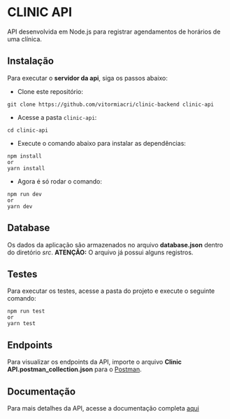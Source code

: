 # CLINIC API

API desenvolvida em Node.js para registrar agendamentos de horários de uma clínica.

## Instalação

Para executar o **servidor da api**, siga os passos abaixo:

- Clone este repositório:

```
git clone https://github.com/vitormiacri/clinic-backend clinic-api
```

- Acesse a pasta `clinic-api`:

```
cd clinic-api
```

- Execute o comando abaixo para instalar as dependências:

```
npm install
or
yarn install
```

- Agora é só rodar o comando:

```
npm run dev
or
yarn dev
```

## Database

Os dados da aplicação são armazenados no arquivo **database.json** dentro do diretório _src_.
**ATENÇÃO:** O arquivo já possui alguns registros.

## Testes

Para executar os testes, acesse a pasta do projeto e execute o seguinte comando:

```
npm run test
or
yarn test
```

## Endpoints

Para visualizar os endpoints da API, importe o arquivo **Clinic API.postman_collection.json** para o [Postman](https://www.getpostman.com/).

## Documentação

Para mais detalhes da API, acesse a documentação completa [aqui](https://documenter.getpostman.com/view/9471819/SW7W5VFi)
